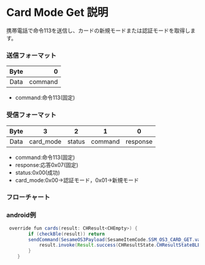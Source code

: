 # Card Mode Get 説明
携帯電話で命令113を送信し、カードの新規モードまたは認証モードを取得します。
### 送信フォーマット

|  Byte  |       0 |
|:------:|-------:|
| Data   |  command |

- command:命令113(固定)




### 受信フォーマット

| Byte  |     3    |   2 |   1   |     0      |
|:---:|:-------:|:-----:|:----:|:-----:|
| Data | card_mode|  status | command |response   |
- command:命令113(固定)
- response:応答0x07(固定)
- status:0x00(成功)
- card_mode:0x00->認証モード，0x01->新規モード


### フローチャート
<!-- ![icon](card_model_get.svg) -->





### android例
``` java
 override fun cards(result: CHResult<CHEmpty>) {
        if (checkBle(result)) return
        sendCommand(SesameOS3Payload(SesameItemCode.SSM_OS3_CARD_GET.value, byteArrayOf())) { res ->
            result.invoke(Result.success(CHResultState.CHResultStateBLE(CHEmpty())))
        }
    }
```
